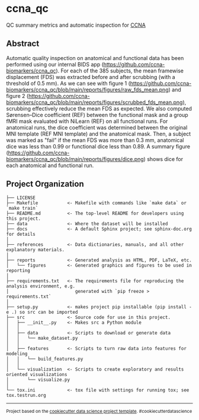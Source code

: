 ccna_qc
=======

QC summary metrics and automatic inspection for [CCNA](https://ccna-ccnv.ca/)

Abstract
--------
Automatic quality inspection on anatomical and functional data has been performed using our internal BIDS app (https://github.com/ccna-biomarkers/ccna_qc).
For each of the 385 subjects, the mean framewise displacement (FDS) was extracted before and after scrubbing (with a threshold of 0.5 mm). As we can see with figure 1 (https://github.com/ccna-biomarkers/ccna_qc/blob/main/reports/figures/raw_fds_mean.png) and figure 2 (https://github.com/ccna-biomarkers/ccna_qc/blob/main/reports/figures/scrubbed_fds_mean.png), scrubbing effectively reduce the mean FDS as expected. We also computed Sørensen–Dice coefficient (REF) between the functional mask and a group fMRI mask evaluated with NiLearn (REF) on all functional runs. For anatomical runs, the dice coefficient was determined between the original MNI template (REF MNI template) and the anatomical mask.
Then, a subject was marked as "fail" if the mean FDS was more than 0.3 mm, anatomical dice was less than 0.99 or functional dice less than 0.89. A summary figure (https://github.com/ccna-biomarkers/ccna_qc/blob/main/reports/figures/dice.png) shows dice for each anatomical and functional run.


Project Organization
--------------------

    ├── LICENSE
    ├── Makefile           <- Makefile with commands like `make data` or `make train`
    ├── README.md          <- The top-level README for developers using this project.
    ├── data               <- Where the dataset will be installed
    ├── docs               <- A default Sphinx project; see sphinx-doc.org for details
    │
    ├── references         <- Data dictionaries, manuals, and all other explanatory materials.
    │
    ├── reports            <- Generated analysis as HTML, PDF, LaTeX, etc.
    │   └── figures        <- Generated graphics and figures to be used in reporting
    │
    ├── requirements.txt   <- The requirements file for reproducing the analysis environment, e.g.
    │                         generated with `pip freeze > requirements.txt`
    │
    ├── setup.py           <- makes project pip installable (pip install -e .) so src can be imported
    ├── src                <- Source code for use in this project.
    │   ├── __init__.py    <- Makes src a Python module
    │   │
    │   ├── data           <- Scripts to download or generate data
    │   │   └── make_dataset.py
    │   │
    │   ├── features       <- Scripts to turn raw data into features for modeling
    │   │   └── build_features.py
    │   │
    │   └── visualization  <- Scripts to create exploratory and results oriented visualizations
    │       └── visualize.py
    │
    └── tox.ini            <- tox file with settings for running tox; see tox.testrun.org


--------

<p><small>Project based on the <a target="_blank" href="https://drivendata.github.io/cookiecutter-data-science/">cookiecutter data science project template</a>. #cookiecutterdatascience</small></p>
